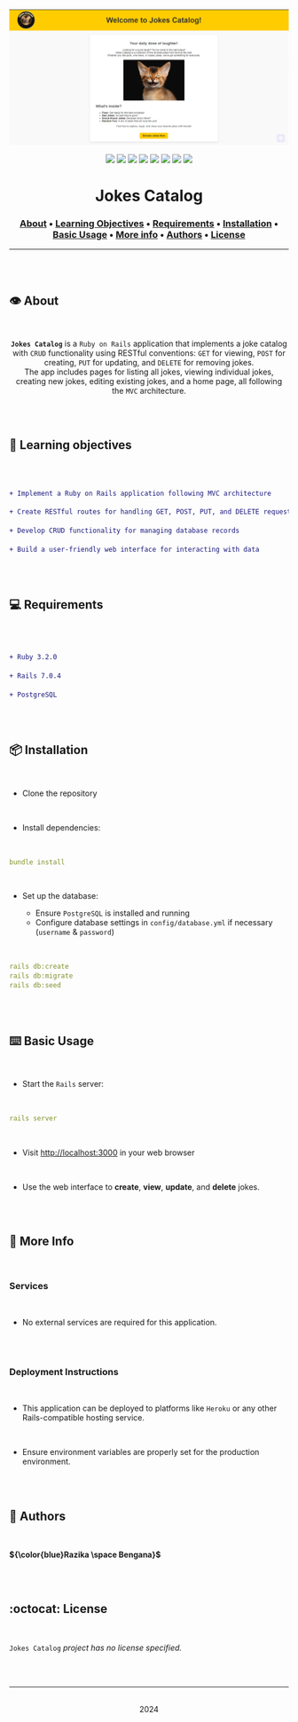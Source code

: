 <div align="center">
<br>

![Jokes-catalog.png](README-image/jokes-catalog.png)

</div>


<p align="center">
<img src="https://img.shields.io/badge/-RUBY-darkred">
<img src="https://img.shields.io/badge/-HTML-yellow">
<img src="https://img.shields.io/badge/-CSS-purple">
<img src="https://img.shields.io/badge/-Linux-lightgrey">
<img src="https://img.shields.io/badge/-WSL-brown">
<img src="https://img.shields.io/badge/-Ubuntu%2020.04.4%20LTS-orange">
<img src="https://img.shields.io/badge/-JetBrains-blue">
<img src="https://img.shields.io/badge/License-not%20specified-brightgreen">
</p>


<h1 align="center"> Jokes Catalog </h1>


<h3 align="center">
<a href="https://github.com/RazikaBengana/Jokes_catalog#eye-about">About</a> •
<a href="https://github.com/RazikaBengana/Jokes_catalog#memo-learning-objectives">Learning Objectives</a> •
<a href="https://github.com/RazikaBengana/Jokes_catalog#computer-requirements">Requirements</a> •
<a href="https://github.com/RazikaBengana/Jokes_catalog#package-installation">Installation</a> •
<a href="https://github.com/RazikaBengana/Jokes_catalog#keyboard-basic-usage">Basic Usage</a> •
<a href="https://github.com/RazikaBengana/Jokes_catalog#pushpin-more info">More info</a> •
<a href="https://github.com/RazikaBengana/Jokes_catalog#bust_in_silhouette-authors">Authors</a> •
<a href="https://github.com/RazikaBengana/Jokes_catalog#octocat-license">License</a>
</h3>

---

<!-- ------------------------------------------------------------------------------------------------- -->

<br>
<br>

## :eye: About

<br>

<div align="center">

**`Jokes Catalog`** is a `Ruby on Rails` application that implements a joke catalog with `CRUD` functionality using RESTful conventions: `GET` for viewing, `POST` for creating, `PUT` for updating, and `DELETE` for removing jokes.
<br>
The app includes pages for listing all jokes, viewing individual jokes, creating new jokes, editing existing jokes, and a home page, all following the `MVC` architecture.

</div>

<br>
<br>

<!-- ------------------------------------------------------------------------------------------------- -->

## :memo: Learning objectives

<br>

```diff

+ Implement a Ruby on Rails application following MVC architecture

+ Create RESTful routes for handling GET, POST, PUT, and DELETE requests

+ Develop CRUD functionality for managing database records

+ Build a user-friendly web interface for interacting with data

```

<br>
<br>

<!-- ------------------------------------------------------------------------------------------------- -->

## :computer: Requirements

<br>

```diff

+ Ruby 3.2.0

+ Rails 7.0.4

+ PostgreSQL

```

<br>
<br>

<!-- ------------------------------------------------------------------------------------------------- -->

## :package: Installation

<br>

- Clone the repository

<br>

- Install dependencies:

<br>

```yaml
bundle install
```

<br>

- Set up the database:

    - Ensure `PostgreSQL` is installed and running
    - Configure database settings in `config/database.yml` if necessary (`username` & `password`)

<br>

```yaml
rails db:create
rails db:migrate
rails db:seed
```

<br>
<br>

<!-- ------------------------------------------------------------------------------------------------- -->

## :keyboard: Basic Usage

<br>

- Start the `Rails` server:

<br>

```yaml
rails server
```

<br>

- Visit [http://localhost:3000](http://localhost:3000) in your web browser

<br>

- Use the web interface to **create**, **view**, **update**, and **delete** jokes.



<br>
<br>

<!-- ------------------------------------------------------------------------------------------------- -->

## :pushpin: More Info

<br>

### Services

<br>

- No external services are required for this application.

<br>
<br>

### Deployment Instructions

<br>

- This application can be deployed to platforms like `Heroku` or any other Rails-compatible hosting service.

<br>

- Ensure environment variables are properly set for the production environment.

<br>
<br>

<!-- ------------------------------------------------------------------------------------------------- -->

## :bust_in_silhouette: Authors

<br>

**${\color{blue}Razika \space Bengana}$**

<br>
<br>

<!-- ------------------------------------------------------------------------------------------------- -->

## :octocat: License

<br>

```Jokes Catalog``` _project has no license specified._

<br>
<br>

---

<p align="center"><br>2024</p>